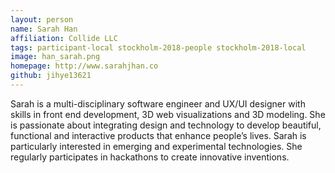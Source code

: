 ```yaml
---
layout: person
name: Sarah Han
affiliation: Collide LLC
tags: participant-local stockholm-2018-people stockholm-2018-local
image: han_sarah.png
homepage: http://www.sarahjhan.co
github: jihye13621
---
```

Sarah is a multi-disciplinary software engineer and UX/UI designer with skills in front end development, 3D web visualizations and 3D modeling. She is passionate about integrating design and technology to develop beautiful, functional and interactive products that enhance people’s lives. Sarah is particularly interested in emerging and experimental technologies. She regularly participates in hackathons to create innovative inventions.